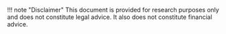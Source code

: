 !!! note "Disclaimer"
    This document is provided for research purposes only and does not constitute legal advice. It also does not constitute financial advice.
